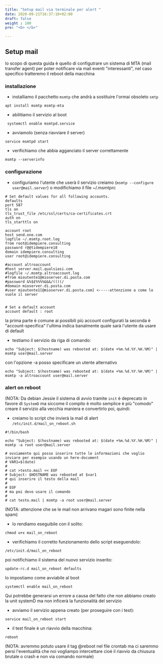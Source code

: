 ```yaml
---
title: "Setup mail via terminale per alert "
date: 2020-09-21T16:37:10+02:00
draft: false
weight : 100
pre: "<b> </b>"

---
```


## Setup mail

lo scopo di questa guida è quello di configutrare un sistema di MTA (mail transfer agent) 
per poter notificare via mail eventi "interessanti", nel caso specifico tratteremo il reboot
della macchina 

### installazione

- installiamo il pacchetto `msmtp` che andrà a sostituire l'ormai obsoleto `smtp`
```
apt install msmtp msmtp-mta 
```
- abilitiamo il servizio al boot
```
 systemctl enable msmtpd.service 
```
- avviamolo (senza riavviare il server)
```
service msmtpd start
```
- verifichiamo che abbia agganciato il server correttamente
```
msmtp --serverinfo
```
###  configurazione

- configuriamo l'utente che userà il servizio
creiamo (```msmtp --configure user@mail.server```) o modifichiamo il file  ~/.msmtprc 
```
# Set default values for all following accounts.
defaults
port 587
tls on
tls_trust_file /etc/ssl/certs/ca-certificates.crt
auth on
tls_starttls on

account root
host send.one.com
logfile ~/.msmtp.root.log
from root@idempiere.consulting
password r@@tidempiere18
domain idempiere.consulting
user root@idempiere.consulting

#account altroaccount
#host server.mail.qualsiasi.com
#logfile ~/.msmtp.altroaccount.log
#from mioutente1@mioserver.di.posta.com
#password &%$£%%%%&&&/(()(/
#domain mioserver.di.posta.com
#user mioutente1[@mioserver.di.posta.com] <-----attenzione a come lo vuole il server


# Set a default account
account default : root

```
la prima parte è comune ai possibili più account configurati
la seconda è "account-specifica"
l'ultima indica banalmente quale sarà l'utente da usare di default

- testiamo il servizio da riga di comando:
```
echo "Subject: $(hostname) was rebooted at: $(date +%m.%d.%Y.%H.%M)" | msmtp user@mail.server
```
  con l'opzione -a posso specificare un utente alternativo
```
echo "Subject: $(hostname) was rebooted at: $(date +%m.%d.%Y.%H.%M)" | msmtp -a altroaccount user@mail.server
```

### alert on reboot

(NOTA: Da debian Jessie  il sistema di avvio tramite ```init``` è deprecato in favore di ```SystemD``` ma 
siccome il compito è molto semplice è più "comodo" creare il servizio alla vecchia maniera e convertirlo poi, quindi:
- creiamo lo script che invierà la mail di alert  ```/etc/init.d/mail_on_reboot.sh```

```
#!/bin/bash

echo "Subject: $(hostname) was rebooted at: $(date +%m.%d.%Y.%H.%M)" | msmtp -a root user@mail.server

# ovviamente qui posso inserire tutte le informazioni che voglio inviare per esempio usando un here-document
# VAR1=$(date)
#
# cat >testo.mail << EOF
# Subject: $HOSTNAME was rebooted at $var1
# qui inserire il testo della mail
# 
# EOF
# ma poi devo usare il comando
#
# cat testo.mail | msmtp -a root user@mail.server
```
(NOTA: attenzione che se le mail non arrivano magari sono finite nella spam)

- lo rendiamo eseguibile con il solito:
```
chmod u+x mail_on_reboot
```
- verifichiamo il corretto funzionamento dello script eseguendolo:
```
/etc/init.d/mail_on_reboot
```

poi notifichiamo il sistema del nuovo servizio inserito:
```
update-rc.d mail_on_reboot defaults
```
lo impostiamo come avviabile al boot
```
systemctl enable mail_on_reboot
```
Qui potrebbe generarsi un errore a causa del fatto che non abbiamo creato la unit systemD ma 
non inficerà la funzionalità del servizio

- avviamo il servizio appena creato (per proseguire con i test):
```
service mail_on_reboot start
```

- il test finale è un riavvio della macchina:
```
reboot
```

(NOTA: avremmo potuto usare il tag @reboot nel file crontab ma ci saremmo persi l'eventualità che noi vogliampo intercettare
cioè il riavvio da chiusura brutale o crash e non via comando normale)














